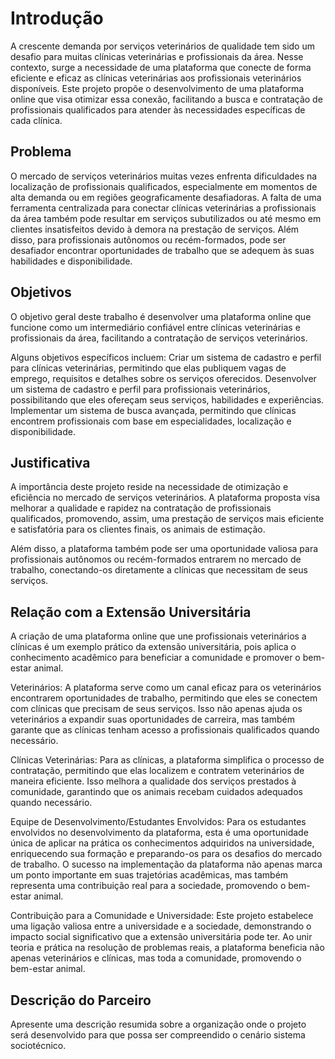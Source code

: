 # Introdução

A crescente demanda por serviços veterinários de qualidade tem sido um desafio para muitas clínicas veterinárias e profissionais da área. Nesse contexto, surge a necessidade de uma plataforma que conecte de forma eficiente e eficaz as clínicas veterinárias aos profissionais veterinários disponíveis. Este projeto propõe o desenvolvimento de uma plataforma online que visa otimizar essa conexão, facilitando a busca e contratação de profissionais qualificados para atender às necessidades específicas de cada clínica.

## Problema
O mercado de serviços veterinários muitas vezes enfrenta dificuldades na localização de profissionais qualificados, especialmente em momentos de alta demanda ou em regiões geograficamente desafiadoras. A falta de uma ferramenta centralizada para conectar clínicas veterinárias a profissionais da área também pode resultar em serviços subutilizados ou até mesmo em clientes insatisfeitos devido à demora na prestação de serviços. Além disso, para profissionais autônomos ou recém-formados, pode ser desafiador encontrar oportunidades de trabalho que se adequem às suas habilidades e disponibilidade.

## Objetivos

O objetivo geral deste trabalho é desenvolver uma plataforma online que funcione como um intermediário confiável entre clínicas veterinárias e profissionais da área, facilitando a contratação de serviços veterinários.

Alguns objetivos específicos incluem:
Criar um sistema de cadastro e perfil para clínicas veterinárias, permitindo que elas publiquem vagas de emprego, requisitos e detalhes sobre os serviços oferecidos.
Desenvolver um sistema de cadastro e perfil para profissionais veterinários, possibilitando que eles ofereçam seus serviços, habilidades e experiências.
Implementar um sistema de busca avançada, permitindo que clínicas encontrem profissionais com base em especialidades, localização e disponibilidade.

## Justificativa

A importância deste projeto reside na necessidade de otimização e eficiência no mercado de serviços veterinários. A plataforma proposta visa melhorar a qualidade e rapidez na contratação de profissionais qualificados, promovendo, assim, uma prestação de serviços mais eficiente e satisfatória para os clientes finais, os animais de estimação.

Além disso, a plataforma também pode ser uma oportunidade valiosa para profissionais autônomos ou recém-formados entrarem no mercado de trabalho, conectando-os diretamente a clínicas que necessitam de seus serviços.

## Relação com a Extensão Universitária

 A criação de uma plataforma online que une profissionais veterinários a clínicas é um exemplo prático da extensão universitária, pois aplica o conhecimento acadêmico para beneficiar a comunidade e promover o bem-estar animal.

Veterinários: A plataforma serve como um canal eficaz para os veterinários encontrarem oportunidades de trabalho, permitindo que eles se conectem com clínicas que precisam de seus serviços. Isso não apenas ajuda os veterinários a expandir suas oportunidades de carreira, mas também garante que as clínicas tenham acesso a profissionais qualificados quando necessário.

Clínicas Veterinárias: Para as clínicas, a plataforma simplifica o processo de contratação, permitindo que elas localizem e contratem veterinários de maneira eficiente. Isso melhora a qualidade dos serviços prestados à comunidade, garantindo que os animais recebam cuidados adequados quando necessário.

Equipe de Desenvolvimento/Estudantes Envolvidos: Para os estudantes envolvidos no desenvolvimento da plataforma, esta é uma oportunidade única de aplicar na prática os conhecimentos adquiridos na universidade, enriquecendo sua formação e preparando-os para os desafios do mercado de trabalho. O sucesso na implementação da plataforma não apenas marca um ponto importante em suas trajetórias acadêmicas, mas também representa uma contribuição real para a sociedade, promovendo o bem-estar animal.

Contribuição para a Comunidade e Universidade: Este projeto estabelece uma ligação valiosa entre a universidade e a sociedade, demonstrando o impacto social significativo que a extensão universitária pode ter. Ao unir teoria e prática na resolução de problemas reais, a plataforma beneficia não apenas veterinários e clínicas, mas toda a comunidade, promovendo o bem-estar animal.
## Descrição do Parceiro

Apresente uma descrição resumida sobre a organização onde o projeto será desenvolvido para que possa ser compreendido o cenário sistema sociotécnico.
